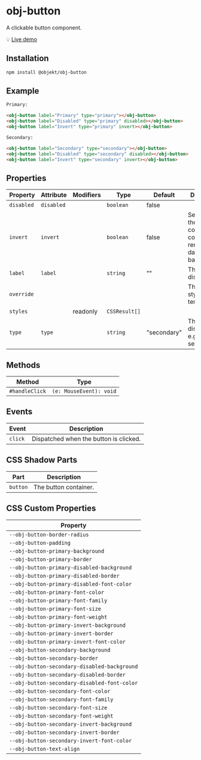 # obj-button

A clickable button component.

&#128161; [Live demo](https://objektlabs.github.io/web-components/?path=/story/buttons-button)

## Installation
```sh
npm install @objekt/obj-button
```

## Example

```html
Primary:

<obj-button label="Primary" type="primary"></obj-button>
<obj-button label="Disabled" type="primary" disabled></obj-button>
<obj-button label="Invert" type="primary" invert></obj-button>

Secondary:

<obj-button label="Secondary" type="secondary"></obj-button>
<obj-button label="Disabled" type="secondary" disabled></obj-button>
<obj-button label="Invert" type="secondary" invert></obj-button>
```

## Properties

| Property   | Attribute  | Modifiers | Type          | Default     | Description                                      |
|------------|------------|-----------|---------------|-------------|--------------------------------------------------|
| `disabled` | `disabled` |           | `boolean`     | false       |                                                  |
| `invert`   | `invert`   |           | `boolean`     | false       | Set to invert the component colors for rendering on dark backgrounds. |
| `label`    | `label`    |           | `string`      | ""          | The button display label.                        |
| `override` |            |           |               |             | The element style template.                      |
| `styles`   |            | readonly  | `CSSResult[]` |             |                                                  |
| `type`     | `type`     |           | `string`      | "secondary" | The button display type. e.g. primary, secondary. |

## Methods

| Method         | Type                    |
|----------------|-------------------------|
| `#handleClick` | `(e: MouseEvent): void` |

## Events

| Event   | Description                            |
|---------|----------------------------------------|
| `click` | Dispatched when the button is clicked. |

## CSS Shadow Parts

| Part     | Description           |
|----------|-----------------------|
| `button` | The button container. |

## CSS Custom Properties

| Property                                     |
|----------------------------------------------|
| `--obj-button-border-radius`                 |
| `--obj-button-padding`                       |
| `--obj-button-primary-background`            |
| `--obj-button-primary-border`                |
| `--obj-button-primary-disabled-background`   |
| `--obj-button-primary-disabled-border`       |
| `--obj-button-primary-disabled-font-color`   |
| `--obj-button-primary-font-color`            |
| `--obj-button-primary-font-family`           |
| `--obj-button-primary-font-size`             |
| `--obj-button-primary-font-weight`           |
| `--obj-button-primary-invert-background`     |
| `--obj-button-primary-invert-border`         |
| `--obj-button-primary-invert-font-color`     |
| `--obj-button-secondary-background`          |
| `--obj-button-secondary-border`              |
| `--obj-button-secondary-disabled-background` |
| `--obj-button-secondary-disabled-border`     |
| `--obj-button-secondary-disabled-font-color` |
| `--obj-button-secondary-font-color`          |
| `--obj-button-secondary-font-family`         |
| `--obj-button-secondary-font-size`           |
| `--obj-button-secondary-font-weight`         |
| `--obj-button-secondary-invert-background`   |
| `--obj-button-secondary-invert-border`       |
| `--obj-button-secondary-invert-font-color`   |
| `--obj-button-text-align`                    |
